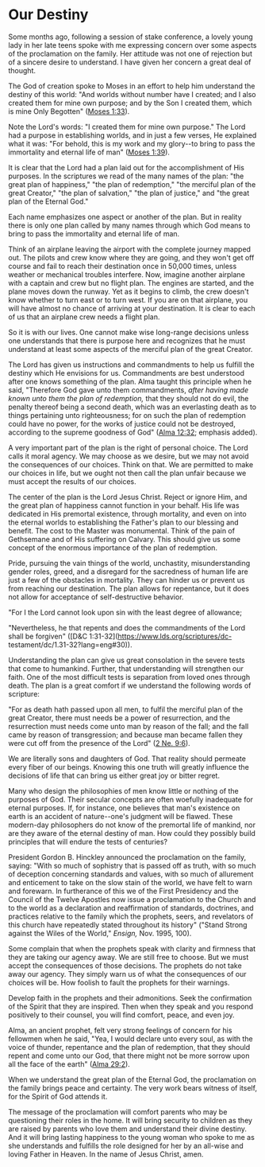 # Our Destiny

Some months ago, following a session of stake conference, a lovely young lady
in her late teens spoke with me expressing concern over some aspects of the
proclamation on the family. Her attitude was not one of rejection but of a
sincere desire to understand. I have given her concern a great deal of
thought.

The God of creation spoke to Moses in an effort to help him understand the
destiny of this world: "And worlds without number have I created; and I also
created them for mine own purpose; and by the Son I created them, which is
mine Only Begotten" ([Moses
1:33](https://www.lds.org/scriptures/pgp/moses/1.33?lang=eng#32)).

Note the Lord's words: "I created them for mine own purpose." The Lord had a
purpose in establishing worlds, and in just a few verses, He explained what it
was: "For behold, this is my work and my glory--to bring to pass the
immortality and eternal life of man" ([Moses
1:39](https://www.lds.org/scriptures/pgp/moses/1.39?lang=eng#38)).

It is clear that the Lord had a plan laid out for the accomplishment of His
purposes. In the scriptures we read of the many names of the plan: "the great
plan of happiness," "the plan of redemption," "the merciful plan of the great
Creator," "the plan of salvation," "the plan of justice," and "the great plan
of the Eternal God."

Each name emphasizes one aspect or another of the plan. But in reality there
is only one plan called by many names through which God means to bring to pass
the immortality and eternal life of man.

Think of an airplane leaving the airport with the complete journey mapped out.
The pilots and crew know where they are going, and they won't get off course
and fail to reach their destination once in 50,000 times, unless weather or
mechanical troubles interfere. Now, imagine another airplane with a captain
and crew but no flight plan. The engines are started, and the plane moves down
the runway. Yet as it begins to climb, the crew doesn't know whether to turn
east or to turn west. If you are on that airplane, you will have almost no
chance of arriving at your destination. It is clear to each of us that an
airplane crew needs a flight plan.

So it is with our lives. One cannot make wise long-range decisions unless one
understands that there is purpose here and recognizes that he must understand
at least some aspects of the merciful plan of the great Creator.

The Lord has given us instructions and commandments to help us fulfill the
destiny which He envisions for us. Commandments are best understood after one
knows something of the plan. Alma taught this principle when he said,
"Therefore God gave unto them commandments, _after having made known unto them
the plan of redemption,_ that they should not do evil, the penalty thereof
being a second death, which was an everlasting death as to things pertaining
unto righteousness; for on such the plan of redemption could have no power,
for the works of justice could not be destroyed, according to the supreme
goodness of God" ([Alma
12:32](https://www.lds.org/scriptures/bofm/alma/12.32?lang=eng#31); emphasis
added).

A very important part of the plan is the right of personal choice. The Lord
calls it moral agency. We may choose as we desire, but we may not avoid the
consequences of our choices. Think on that. We are permitted to make our
choices in life, but we ought not then call the plan unfair because we must
accept the results of our choices.

The center of the plan is the Lord Jesus Christ. Reject or ignore Him, and the
great plan of happiness cannot function in your behalf. His life was dedicated
in His premortal existence, through mortality, and even on into the eternal
worlds to establishing the Father's plan to our blessing and benefit. The cost
to the Master was monumental. Think of the pain of Gethsemane and of His
suffering on Calvary. This should give us some concept of the enormous
importance of the plan of redemption.

Pride, pursuing the vain things of the world, unchastity, misunderstanding
gender roles, greed, and a disregard for the sacredness of human life are just
a few of the obstacles in mortality. They can hinder us or prevent us from
reaching our destination. The plan allows for repentance, but it does not
allow for acceptance of self-destructive behavior.

"For I the Lord cannot look upon sin with the least degree of allowance;

"Nevertheless, he that repents and does the commandments of the Lord shall be
forgiven" ([D&amp;C 1:31-32](https://www.lds.org/scriptures/dc-
testament/dc/1.31-32?lang=eng#30)).

Understanding the plan can give us great consolation in the severe tests that
come to humankind. Further, that understanding will strengthen our faith. One
of the most difficult tests is separation from loved ones through death. The
plan is a great comfort if we understand the following words of scripture:

"For as death hath passed upon all men, to fulfil the merciful plan of the
great Creator, there must needs be a power of resurrection, and the
resurrection must needs come unto man by reason of the fall; and the fall came
by reason of transgression; and because man became fallen they were cut off
from the presence of the Lord" ([2 Ne.
9:6](https://www.lds.org/scriptures/bofm/2-ne/9.6?lang=eng#5)).

We are literally sons and daughters of God. That reality should permeate every
fiber of our beings. Knowing this one truth will greatly influence the
decisions of life that can bring us either great joy or bitter regret.

Many who design the philosophies of men know little or nothing of the purposes
of God. Their secular concepts are often woefully inadequate for eternal
purposes. If, for instance, one believes that man's existence on earth is an
accident of nature--one's judgment will be flawed. These modern-day
philosophers do not know of the premortal life of mankind, nor are they aware
of the eternal destiny of man. How could they possibly build principles that
will endure the tests of centuries?

President Gordon B. Hinckley announced the proclamation on the family, saying:
"With so much of sophistry that is passed off as truth, with so much of
deception concerning standards and values, with so much of allurement and
enticement to take on the slow stain of the world, we have felt to warn and
forewarn. In furtherance of this we of the First Presidency and the Council of
the Twelve Apostles now issue a proclamation to the Church and to the world as
a declaration and reaffirmation of standards, doctrines, and practices
relative to the family which the prophets, seers, and revelators of this
church have repeatedly stated throughout its history" ("Stand Strong against
the Wiles of the World," _Ensign,_ Nov. 1995, 100).

Some complain that when the prophets speak with clarity and firmness that they
are taking our agency away. We are still free to choose. But we must accept
the consequences of those decisions. The prophets do not take away our agency.
They simply warn us of what the consequences of our choices will be. How
foolish to fault the prophets for their warnings.

Develop faith in the prophets and their admonitions. Seek the confirmation of
the Spirit that they are inspired. Then when they speak and you respond
positively to their counsel, you will find comfort, peace, and even joy.

Alma, an ancient prophet, felt very strong feelings of concern for his
fellowmen when he said, "Yea, I would declare unto every soul, as with the
voice of thunder, repentance and the plan of redemption, that they should
repent and come unto our God, that there might not be more sorrow upon all the
face of the earth" ([Alma
29:2](https://www.lds.org/scriptures/bofm/alma/29.2?lang=eng#1)).

When we understand the great plan of the Eternal God, the proclamation on the
family brings peace and certainty. The very work bears witness of itself, for
the Spirit of God attends it.

The message of the proclamation will comfort parents who may be questioning
their roles in the home. It will bring security to children as they are raised
by parents who love them and understand their divine destiny. And it will
bring lasting happiness to the young woman who spoke to me as she understands
and fulfills the role designed for her by an all-wise and loving Father in
Heaven. In the name of Jesus Christ, amen.

